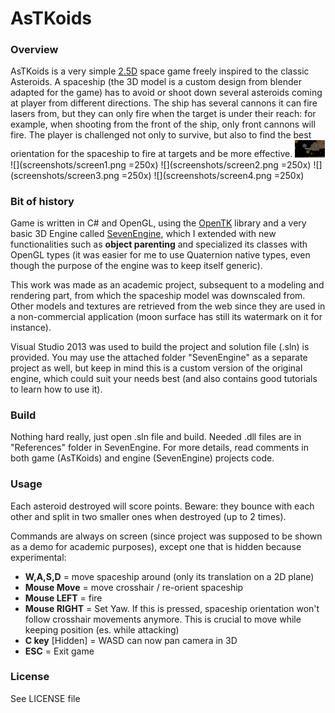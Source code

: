# AsTKoids

### Overview

AsTKoids is a very simple [2.5D][25dgame] space game freely inspired to the classic Asteroids. A spaceship (the 3D model is a custom design from blender adapted for the game) has to avoid or shoot down several asteroids coming at player from different directions. The ship has several cannons it can fire lasers from, but they can only fire when the target is under their reach: for example, when shooting from the front of the ship, only front cannons will fire. The player is challenged not only to survive, but also to find the best orientation for the spaceship to fire at targets and be more effective.
<img src="screenshots/screenmain.png" width="48">
![](screenshots/screen1.png  =250x) ![](screenshots/screen2.png =250x)
![](screenshots/screen3.png =250x) ![](screenshots/screen4.png =250x)

### Bit of history

Game is written in C# and OpenGL, using the [OpenTK][OpenTK] library and a very basic 3D Engine called [SevenEngine][SevenEngine], which I extended with new functionalities such as **object parenting** and specialized its classes with OpenGL types (it was easier for me to use Quaternion native types, even though the purpose of the engine was to keep itself generic).

This work was made as an academic project, subsequent to a modeling and rendering part, from which the spaceship model was downscaled from. Other models and textures are retrieved from the web since they are used in a non-commercial application (moon surface has still its watermark on it for instance).

Visual Studio 2013 was used to build the project and solution file (.sln) is provided. You may use the attached folder "SevenEngine" as a separate project as well, but keep in mind this is a custom version of the original engine, which could suit your needs best (and also contains good tutorials to learn how to use it).

### Build

Nothing hard really, just open .sln file and build. Needed .dll files are in "References" folder in SevenEngine. For more details, read comments in both game (AsTKoids) and engine (SevenEngine) projects code.

### Usage

Each asteroid destroyed will score points. Beware: they bounce with each other and split in two smaller ones when destroyed (up to 2 times).

Commands are always on screen (since project was supposed to be shown as a demo for academic purposes), except one that is hidden because experimental:
- **W,A,S,D** = move spaceship around (only its translation on a 2D plane)
- **Mouse Move** = move crosshair / re-orient spaceship
- **Mouse LEFT** = fire
- **Mouse RIGHT** = Set Yaw. If this is pressed, spaceship orientation won't follow crosshair movements anymore. This is crucial to move while keeping position (es. while attacking)
- **C key** [Hidden] = WASD can now pan camera in 3D
- **ESC** = Exit game

### License
See LICENSE file


[//]: # (These are reference links used in the body of this note and get stripped out when the markdown processor does its job. There is no need to format nicely because it shouldn't be seen. Thanks SO - http://stackoverflow.com/questions/4823468/store-comments-in-markdown-syntax)


   [25dgame]: <https://en.wikipedia.org/wiki/2.5D#3D_games_with_a_two-dimensional_playing_field>
   [OpenTK]: <http://www.opentk.com>
   [SevenEngine]: <https://github.com/fakkoweb/SevenEngine>
  
